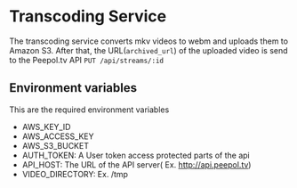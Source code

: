 # Transcoding Service

The transcoding service converts mkv videos to webm and uploads them to Amazon S3.
After that, the URL(`archived_url`) of the uploaded video is send to the Peepol.tv API `PUT /api/streams/:id`

## Environment variables

This are the required environment variables

* AWS_KEY_ID
* AWS_ACCESS_KEY
* AWS_S3_BUCKET
* AUTH_TOKEN: A User token access protected parts of the api
* API_HOST: The URL of the API server( Ex. http://api.peepol.tv)
* VIDEO_DIRECTORY: Ex. /tmp
